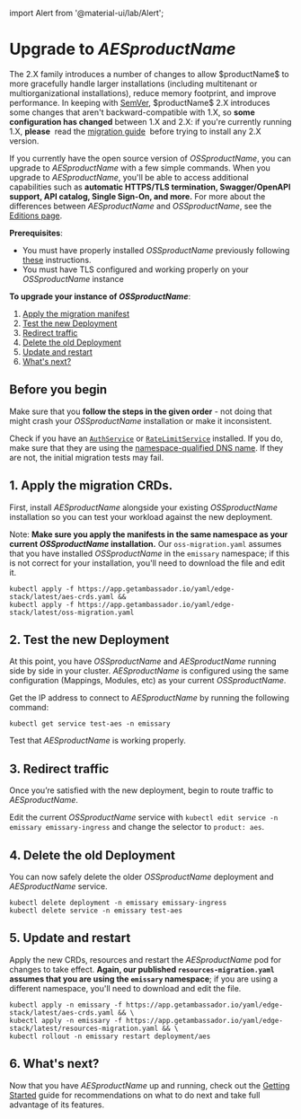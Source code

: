 import Alert from '@material-ui/lab/Alert';

# Upgrade to $AESproductName$

<Alert severity="info">
  The 2.X family introduces a number of changes to allow $productName$ to more gracefully handle
  larger installations (including multitenant or multiorganizational installations), reduce 
  memory footprint, and improve performance. In keeping with <a href="https://semver.org">SemVer</a>,
  $productName$ 2.X introduces some changes that aren't backward-compatible with 1.X, so <b>some
  configuration has changed</b> between 1.X and 2.X: if you're currently running 1.X, <b>please</b>&nbsp;
  read the <a href="/docs/emissary/latest/topics/install/migrate-to-version-2/">migration guide</a>&nbsp;
  before trying to install any 2.X version.<br/>
</Alert>

If you currently have the open source version of $OSSproductName$, you can upgrade to $AESproductName$ with a few simple commands. When you upgrade to $AESproductName$, you'll be able to access additional capabilities such as **automatic HTTPS/TLS termination, Swagger/OpenAPI support, API catalog, Single Sign-On, and more.** For more about the differences between $AESproductName$ and $OSSproductName$, see the [Editions page](/editions).

**Prerequisites**:

* You must have properly installed $OSSproductName$ previously following [these](/docs/emissary/$docsVersion$/topics/install) instructions.
* You must have TLS configured and working properly on your $OSSproductName$ instance

**To upgrade your instance of $OSSproductName$**:

1. [Apply the migration manifest](#1-apply-the-migration-manifest)
2. [Test the new Deployment](#2-test-the-new-deployment)
3. [Redirect traffic](#3-redirect-traffic)
4. [Delete the old Deployment](#4-delete-the-old-deployment)
5. [Update and restart](#5-update-and-restart)
6. [What's next?](#6-whats-next)

## Before you begin

Make sure that you **follow the steps in the given order** - not doing that might crash your $OSSproductName$ installation or make it inconsistent.

Check if you have an [`AuthService`](../../running/services/auth-service) or
[`RateLimitService`](../../running/services/rate-limit-service) installed. If
you do, make sure that they are using the [namespace-qualified DNS name](https://kubernetes.io/docs/concepts/services-networking/dns-pod-service/#namespaces-of-services).
If they are not, the initial migration tests may fail.

## 1. Apply the migration CRDs.

First, install $AESproductName$ alongside your existing $OSSproductName$ installation so you can test your workload against the new deployment.

Note: **Make sure you apply the manifests in the same namespace as your current $OSSproductName$ installation.**
Our `oss-migration.yaml` assumes that you have installed $OSSproductName$ in the `emissary` namespace; if this is
not correct for your installation, you'll need to download the file and edit it.

   ```
   kubectl apply -f https://app.getambassador.io/yaml/edge-stack/latest/aes-crds.yaml &&
   kubectl apply -f https://app.getambassador.io/yaml/edge-stack/latest/oss-migration.yaml
   ```

## 2. Test the new Deployment

At this point, you have $OSSproductName$ and $AESproductName$ running side by side in your cluster. $AESproductName$ is configured using the same configuration (Mappings, Modules, etc) as your current $OSSproductName$.

Get the IP address to connect to $AESproductName$ by running the following command:

```
kubectl get service test-aes -n emissary
```

Test that $AESproductName$ is working properly.

## 3. Redirect traffic

Once you’re satisfied with the new deployment, begin to route traffic to $AESproductName$.

Edit the current $OSSproductName$ service with `kubectl edit service -n emissary emissary-ingress` and change the selector to `product: aes`.

## 4. Delete the old Deployment

You can now safely delete the older $OSSproductName$ deployment and $AESproductName$ service.

```
kubectl delete deployment -n emissary emissary-ingress
kubectl delete service -n emissary test-aes
```

## 5. Update and restart

Apply the new CRDs, resources and restart the $AESproductName$ pod for changes to take effect. **Again, our published `resources-migration.yaml` assumes that you are using the `emissary` namespace**; if you are using a different namespace, you'll need to download and edit the file.

```
kubectl apply -n emissary -f https://app.getambassador.io/yaml/edge-stack/latest/aes-crds.yaml && \
kubectl apply -n emissary -f https://app.getambassador.io/yaml/edge-stack/latest/resources-migration.yaml && \
kubectl rollout -n emissary restart deployment/aes
```

## 6. What's next?

Now that you have $AESproductName$ up and running, check out the [Getting Started](../../../../../edge-stack/latest/tutorials/getting-started) guide for recommendations on what to do next and take full advantage of its features.
